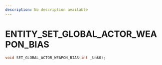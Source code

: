 ```yaml
---
description: No description available 
---
```


# ENTITY\_SET_GLOBAL_ACTOR_WEAPON_BIAS

```cpp
void SET_GLOBAL_ACTOR_WEAPON_BIAS(int _Unk0);
```